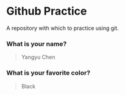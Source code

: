 # Github Practice

A repository with which to practice using git.

### What is your name?

> Yangyu Chen


### What is your favorite color?

> Black
